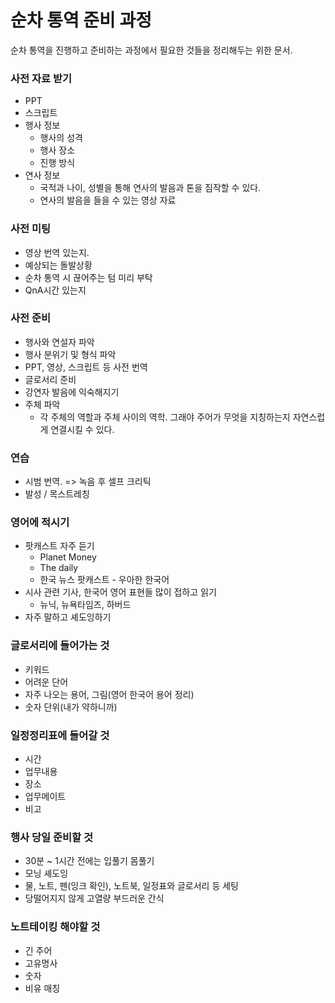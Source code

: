 # 순차 통역 준비 과정
순차 통역을 진행하고 준비하는 과정에서 필요한 것들을 정리해두는 위한 문서.

### 사전 자료 받기
- PPT
- 스크립트
- 행사 정보
  - 행사의 성격
  - 행사 장소
  - 진행 방식 
- 연사 정보
  - 국적과 나이, 성별을 통해 연사의 발음과 톤을 짐작할 수 있다.
  - 연사의 발음을 들을 수 있는 영상 자료

### 사전 미팅
- 영상 번역 있는지.
- 예상되는 돌발상황
- 순차 통역 시 끊어주는 텀 미리 부탁
- QnA시간 있는지

### 사전 준비
- 행사와 연설자 파악
- 행사 분위기 및 형식 파악
- PPT, 영상, 스크립트 등 사전 번역
- 글로서리 준비
- 강연자 발음에 익숙해지기
- 주체 파악
  - 각 주체의 역할과 주체 사이의 역학. 그래야 주어가 무엇을 지칭하는지 자연스럽게 연결시킬 수 있다.

### 연습
- 시범 번역. =>  녹음 후 셀프 크리틱
- 발성 / 목스트레칭

### 영어에 적시기
- 팟캐스트 자주 듣기
    - Planet Money
    - The daily
    - 한국 뉴스 팟캐스트 - 우아한 한국어
- 시사 관련 기사, 한국어 영어 표현들 많이 접하고 읽기
    - 뉴닉, 뉴욕타임즈, 하버드
- 자주 말하고 셰도잉하기

### 글로서리에 들어가는 것
- 키워드
- 어려운 단어
- 자주 나오는 용어, 그림(영어 한국어 용어 정리)
- 숫자 단위(내가 약하니까)

### 일정정리표에 들어갈 것
- 시간
- 업무내용
- 장소
- 업무메이트
- 비고

### 행사 당일 준비할 것
- 30분 ~ 1시간 전에는 입풀기 몸풀기
- 모닝 셰도잉
- 물, 노트, 펜(잉크 확인), 노트북, 일정표와 글로서리 등 세팅
- 당떨어지지 않게 고열량 부드러운 간식

### 노트테이킹 해야할 것
- 긴 주어
- 고유명사
- 숫자
- 비유 매칭
